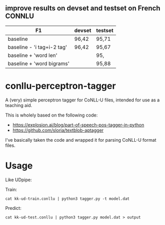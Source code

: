 ## improve results on devset and testset on French CONNLU

F1 | devset | testset | 
--- | --- | --- | 
baseline | 96,42 | 95,71 |
baseline - 'i tag+i-2 tag' | 96,42 | 95,67 |
baseline + 'word len' |  | 95, |
baseline + 'word bigrams' |  | 95,88 |

# conllu-perceptron-tagger

A (very) simple perceptron tagger for CoNLL-U files, intended for use as a teaching
aid.

This is wholely based on the following code:

* https://explosion.ai/blog/part-of-speech-pos-tagger-in-python
* https://github.com/sloria/textblob-aptagger

I've basically taken the code and wrapped it for parsing CoNLL-U format files. 

# Usage

Like UDpipe:

Train:

```
cat kk-ud-train.conllu | python3 tagger.py -t model.dat
```

Predict:

```
cat kk-ud-test.conllu | python3 tagger.py model.dat > output
```
